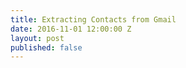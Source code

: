 ```yaml
--- 
title: Extracting Contacts from Gmail
date: 2016-11-01 12:00:00 Z
layout: post
published: false
---
```


<script src="https://gist.github.com/joeyvmason/b28aa1f0a0dc7e7e32554bc79a796d0b.js"></script>